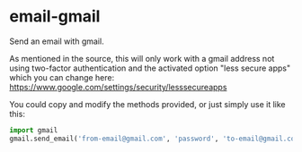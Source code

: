 # email-gmail

Send an email with gmail.

As mentioned in the source, this will only work with a gmail address not using two-factor authentication and the activated option "less secure apps" which you can change here: https://www.google.com/settings/security/lesssecureapps

You could copy and modify the methods provided, or just simply use it like this:
```python
import gmail
gmail.send_email('from-email@gmail.com', 'password', 'to-email@gmail.com', 'Example subject', 'Example message')
```
  
